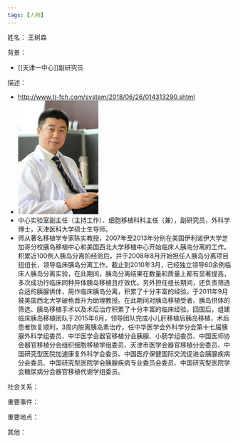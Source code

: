 ```yaml
---
tags: [人物]
---
```


姓名：
王树森

背景：
- [[天津一中心]]副研究员

描述：
- http://www.tj-fch.com/system/2018/06/26/014313290.shtml
- ![王树森](assets/11192307_994729.jpg)
- 中心实验室副主任（主持工作）、细胞移植科科主任（兼），副研究员，外科学博士，天津医科大学硕士生导师。
- 师从著名移植学专家陈实教授，2007年至2013年分别在美国伊利诺伊大学芝加哥分校胰岛移植中心和美国西北大学移植中心开始临床人胰岛分离的工作。积累近100例人胰岛分离的经验后，并于2008年8月开始担任人胰岛分离项目组组长，领导临床胰岛分离工作。截止到2010年3月，已经独立领导60余例临床人胰岛分离实验，在此期间，胰岛分离结果在数量和质量上都有显著提高，多次成功行临床同种异体胰岛移植且疗效优。另外担任组长期间，还负责筛选合适的胰腺供体，用作临床胰岛分离，积累了十分丰富的经验。于2011年9月被美国西北大学破格晋升为助理教授。在此期间对胰岛移植受者、胰岛供体的筛选、胰岛移植手术以及术后治疗积累了十分丰富的临床经验。回国后，组建临床胰岛移植团队于2015年6月，领导团队完成小儿肝移植后胰岛移植，术后患者恢复顺利，3周内脱离胰岛素治疗。任中华医学会外科学分会第十七届胰腺外科学组委员、中华医学会器官移植分会胰腺、小肠学组委员、中国医师协会器官移植分会组织细胞移植学组委员、天津市医学会器官移植分会委员、中国研究型医院加速康复外科学会委员、中国医疗保健国际交流促进会胰腺疾病分会委员、中国研究型医院学会胰腺疾病专业委员会委员、中国研究型医院学会糖尿病分会器官移植代谢学组委员。

社会关系：

重要事件：

重要地点：

其他：
